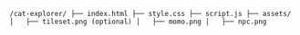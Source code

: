 `/cat-explorer/
├── index.html
├── style.css
├── script.js
├── assets/
│   ├── tileset.png (optional)
│   ├── momo.png
│   ├── npc.png
`
